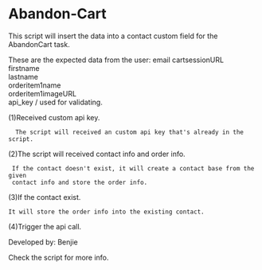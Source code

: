 # Abandon-Cart
This script will insert the data into a contact custom field for the AbandonCart task.

These are the expected data from the user: email
                                          cartsessionURL  
                                          firstname  
                                          lastname  
                                          orderitem1name  
                                          orderitem1imageURL  
                                          api_key / used for validating.  
  

(1)Received custom api key.

      The script will received an custom api key that's already in the script.

(2)The script will received contact info and order info.

     If the contact doesn't exist, it will create a contact base from the given  
     contact info and store the order info.

(3)If the contact exist.

    It will store the order info into the existing contact.

(4)Trigger the api call.


Developed by: Benjie

Check the script for more info.
